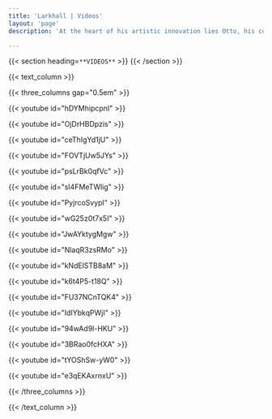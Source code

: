```yaml
---
title: 'Larkhall | Videos'
layout: 'page'
description: 'At the heart of his artistic innovation lies Otto, his computer co-performer. Otto isn’t just your ordinary AI; it’s a virtuoso in its own right. With the remarkable ability to decipher the intricate musical nuances within a song, Otto translates them into stunning visuals that dance in perfect harmony with the sound. Imagine being able to not just hear, but actually see the music, with astonishing precision and creativity.'

---
```


{{< section heading=`**VIDEOS**` >}}
{{< /section >}}

{{< text_column >}}

{{< three_columns gap="0.5em" >}}

{{< youtube id="hDYMhipcpnI" >}} <!-- Emma -->

{{< youtube id="OjDrHBDpzis" >}} <!-- In that direction -->

{{< youtube id="ceThIgYd1jU" >}} <!-- Tides -->

{{< youtube id="FOVTjUw5JYs" >}} <!-- Magnetic Nobleman -->

{{< youtube id="psLrBk0qfVc" >}} <!-- Cloudgazing -->

{{< youtube id="sI4FMeTWlig" >}} <!-- Astronomia -->

{{< youtube id="PyjrcoSvypI" >}} <!-- Uncertain Times -->

{{< youtube id="wG25z0t7x5I" >}} <!-- Expedition -->

{{< youtube id="JwAYktygMgw" >}} <!-- Overview -->

{{< youtube id="NlaqR3zsRMo" >}} <!-- Violet Hour -->

{{< youtube id="kNdElSTB8aM" >}} <!-- Hide and Seek -->

{{< youtube id="k6t4P5-t18Q" >}} <!-- Cascade -->

{{< youtube id="FU37NCnTQK4" >}} <!-- River's Tent -->

{{< youtube id="IdIYbkqPWjI" >}} <!-- TOF -->

{{< youtube id="94wAd9l-HKU" >}} <!-- Light from other days -->

{{< youtube id="3BRao0fcHXA" >}} <!-- Sailing the Farm -->

{{< youtube id="tYOShSw-yW0" >}} <!-- Tides -->

{{< youtube id="e3qEKAxrnxU" >}} <!-- Times -->

{{< /three_columns >}}

{{< /text_column >}}


